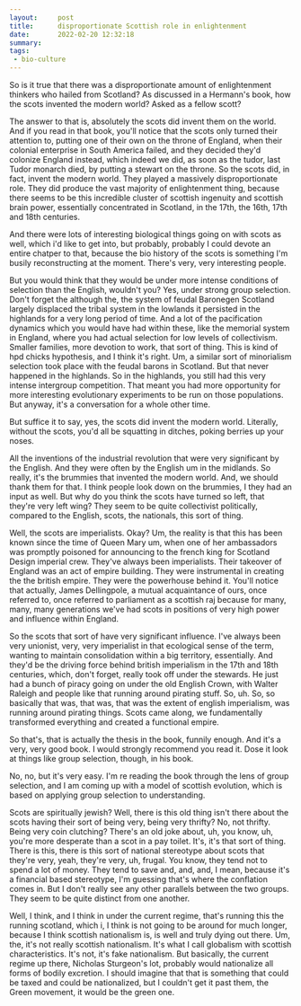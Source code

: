 ```yaml
---
layout:     post
title:      disproportionate Scottish role in enlightenment
date:       2022-02-20 12:32:18
summary:    
tags:
 - bio-culture
---
```


So is it true that there was a disproportionate amount of enlightenment thinkers who hailed from Scotland? As discussed in a Hermann's book, how the scots invented the modern world? Asked as a fellow scott?

The answer to that is, absolutely the scots did invent them on the world. And if you read in that book, you'll notice that the scots only turned their attention to, putting one of their own on the throne of England, when their colonial enterprise in South America failed, and they decided they'd colonize England instead, which indeed we did, as soon as the tudor, last Tudor monarch died, by putting a stewart on the throne. So the scots did, in fact, invent the modern world. They played a massively disproportionate role. They did produce the vast majority of enlightenment thing, because there seems to be this incredible cluster of scottish ingenuity and scottish brain power, essentially concentrated in Scotland, in the 17th, the 16th, 17th and 18th centuries.

And there were lots of interesting biological things going on with scots as well, which i'd like to get into, but probably, probably I could devote an entire chatper to that, because the bio history of the scots is something I'm busily reconstructing at the moment. There's very, very interesting people.

But you would think that they would be under more intense conditions of selection than the English, wouldn't you? Yes, under strong group selection. Don't forget the although the, the system of feudal Baronegen Scotland largely displaced the tribal system in the lowlands it persisted in the highlands for a very long period of time. And a lot of the pacification dynamics which you would have had within these, like the memorial system in England, where you had actual selection for low levels of collectivism. Smaller families, more devotion to work, that sort of thing. This is kind of hpd chicks hypothesis, and I think it's right. Um, a similar sort of minorialism selection took place with the feudal barons in Scotland. But that never happened in the highlands. So in the highlands, you still had this very intense intergroup competition. That meant you had more opportunity for more interesting evolutionary experiments to be run on those populations. But anyway, it's a conversation for a whole other time.

But suffice it to say, yes, the scots did invent the modern world. Literally, without the scots, you'd all be squatting in ditches, poking berries up your noses.

All the inventions of the industrial revolution that were very significant by the English. And they were often by the English um in the midlands. So really, it's the brummies that invented the modern world. And, we should thank them for that. I think people look down on the  brummies, I they had an input as well. But why do you think the scots have turned so left, that they're very left wing? They seem to be quite collectivist politically, compared to the English, scots, the nationals, this sort of thing.

Well, the scots are imperialists. Okay? Um, the reality is that this has been known since the time of Queen Mary um, when one of her ambassadors was promptly poisoned for announcing to the french king for Scotland Design imperial crew. They've always been imperialists. Their takeover of England was an act of empire building. They were instrumental in creating the the british empire. They were the powerhouse behind it. You'll notice that actually, James Dellingpole, a mutual acquaintance of ours, once referred to, once referred to parliament as a scottish raj because for many, many, many generations we've had scots in positions of very high power and influence within England.

So the scots that sort of have very significant influence. I've always been very unionist, very, very imperialist in that ecological sense of the term, wanting to maintain consolidation within a big territory, essentially. And they'd be the driving force behind british imperialism in the 17th and 18th centuries, which, don't forget, really took off under the stewards. He just had a bunch of piracy going on under the old English Crown, with Walter Raleigh and people like that running around pirating stuff. So, uh. So, so basically that was, that was, that was the extent of english imperialism, was running around pirating things. Scots came along, we fundamentally transformed everything and created a functional empire.

So that's, that is actually the thesis in the book, funnily enough. And it's a very, very good book. I would strongly recommend you read it. Dose it look at things like group selection, though, in his book.

No, no, but it's very easy. I'm re reading the book through the lens of group selection, and I am coming up with a model of scottish evolution, which is based on applying group selection to understanding. 

Scots are spiritually jewish? Well, there is this old thing isn't there about the scots having their sort of being very, being very thrifty? No, not thrifty. Being very coin clutching? There's an old joke about, uh, you know, uh, you're more desperate than a scot in a pay toilet. It's, it's that sort of thing. There is this, there is this sort of national stereotype about scots that they're very, yeah, they're very, uh, frugal. You know, they tend not to spend a lot of money. They tend to save and, and, and, I mean, because it's a financial based stereotype, I'm guessing that's where the conflation comes in. But I don't really see any other parallels between the two groups. They seem to be quite distinct from one another. 

Well, I think, and I think in under the current regime, that's running this the running scotland, which i, I think is not going to be around for much longer, because I think scottish nationalism is, is well and truly dying out there. Um, the, it's not really scottish nationalism. It's what I call globalism with scottish characteristics. It's not, it's fake nationalism. But basically, the current regime up there, Nicholas Sturgeon's lot, probably would nationalize all forms of bodily excretion. I should imagine that that is something that could be taxed and could be nationalized, but I couldn't get it past them, the Green movement, it would be the green one.